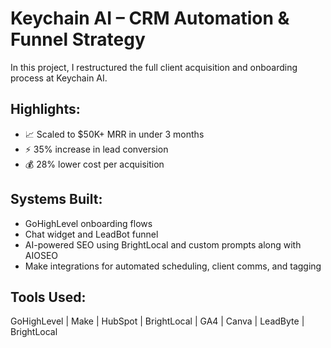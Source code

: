 # Keychain AI – CRM Automation & Funnel Strategy

In this project, I restructured the full client acquisition and onboarding process at Keychain AI.

## Highlights:
- 📈 Scaled to $50K+ MRR in under 3 months
- ⚡ 35% increase in lead conversion
- 💰 28% lower cost per acquisition

## Systems Built:
- GoHighLevel onboarding flows
- Chat widget and LeadBot funnel
- AI-powered SEO using BrightLocal and custom prompts along with AIOSEO
- Make integrations for automated scheduling, client comms, and tagging

## Tools Used:
GoHighLevel | Make | HubSpot | BrightLocal | GA4 | Canva | LeadByte | BrightLocal
